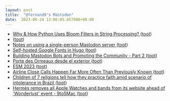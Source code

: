 ```yaml
---
layout: post
title:  "@fernand0's Mastodon"
date:  2023-09-24 13:06:05.657000+00:00
---
```

*  [Why & How Python Uses Bloom Filters in String Processing? ](https://codeconfessions.substack.com/p/cpython-bloom-filter-usag) ([toot](https://mastodon.social/@fernand0/111120270338079387))
*  [ ](https://mastodon.social/@VictorMoral) ([toot](https://mastodon.social/@fernand0/111120220339561297))
*  [Notes on using a single-person Mastodon server ](https://jvns.ca/blog/2023/08/11/some-notes-on-mastodon) ([toot](https://mastodon.social/@fernand0/111120029751353307))
*  [Self-hosted Google Fonts in Hugo ](https://rednafi.com/misc/self_hosted_google_fonts_in_hugo) ([toot](https://mastodon.social/@fernand0/111119825687319984))
*  [Building Mastodon Bots and Promoting the Community - Part 2 ](https://cosimameyer.com/post/2023-09-17-building-mastodon-bots-and-promoting-the-community-part-2) ([toot](https://mastodon.social/@fernand0/111119704833599920))
*  [Porte des Ormeaux desde el exterior ](https://www.flickr.com/photos/fernand0/53207577259) ([toot](https://mastodon.social/@fernand0/111119562290336068))
*  [ESM 2023 ](https://www.eurosis.org/conf/esm/2023/index.htm) ([toot](https://mastodon.social/@fernand0/111119394067970734))
*  [Airline Close Calls Happen Far More Often Than Previously Known ](https://www.nytimes.com/interactive/2023/08/21/business/airline-safety-close-calls.htm) ([toot](https://mastodon.social/@fernand0/111119257491477241))
*  [Children of 7 religions tell how they practice faith amid scenario of intolerance in Brazil ](https://globalvoices.org/2023/09/21/children-of-7-religions-tell-how-they-practice-faith-amid-scenario-of-intolerance-in-brazil) ([toot](https://mastodon.social/@fernand0/111118963388851247))
*  [Hermès removes all Apple Watches and bands from its website ahead of 'Wonderlust' event - 9to5Mac ](https://9to5mac.com/2023/09/10/hermes-removes-apple-watches-and-bands-from-website) ([toot](https://mastodon.social/@fernand0/111118698698273565))
